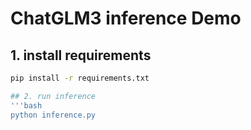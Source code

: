 # ChatGLM3 inference Demo

## 1. install requirements
```bash
pip install -r requirements.txt

## 2. run inference
'''bash
python inference.py